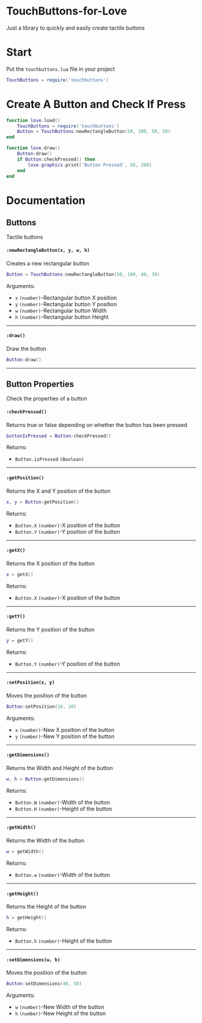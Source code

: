 # TouchButtons-for-Love
Just a library to quickly and easily create tactile buttons
# Start
Put the ``touchbuttons.lua`` file in your project
```lua
TouchButtons = require('touchbuttons')
```
# Create A Button and Check If Press
```lua
function love.load()
    TouchButtons = require('touchbuttons')
    Button = TouchButtons:newRectangleButton(50, 100, 50, 50)
end

function love.draw()
    Button:draw()
    if Button:checkPressed() then
        love.graphics.print('Button Pressed', 50, 200)
    end
end
```

# Documentation

## Buttons

Tactile buttons

#### ``:newRectangleButton(x, y, w, h)``

Creates a new rectangular button

```lua
Button = TouchButtons:newRectangleButton(50, 100, 40, 30)
```

Arguments:
* `x` `(number)`-Rectangular button X position
* `y` `(number)`-Rectangular button Y position
* `w` `(number)`-Rectangular button Width
* `h` `(number)`-Rectangular button Height

---

#### ``:draw()``

Draw the button

```lua
Button:draw()
```

---

## Button Properties

Check the properties of a button

#### ``:checkPressed()``

Returns true or false depending on whether the button has been pressed

```lua
buttonIsPressed = Button:checkPressed()
```

Returns:
* `Button.isPressed` `(Boolean)`

---

#### ``:getPosition()``

Returns the X and Y position of the button

```lua
x, y = Button:getPosition()
```

Returns:
* `Button.X` `(number)`-X position of the button
* `Button.Y` `(number)`-Y position of the button

---

#### ``:getX()``

Returns the X position of the button

```lua
x = getX()
```

Returns:
* `Button.X` `(number)`-X position of the button

---

#### ``:getY()``

Returns the Y position of the button

```lua
y = getY()
```

Returns:
* `Button.Y` `(number)`-Y position of the button

---

#### ``:setPosition(x, y)``

Moves the position of the button

```lua
Button:setPosition(10, 20)
```

Arguments:
* `x` `(number)`-New X position of the button
* `y` `(number)`-New Y position of the button

---

#### ``:getDimensions()``

Returns the Width and Height of the button

```lua
w, h = Button:getDimensions()
```

Returns:
* `Button.W` `(number)`-Width of the button
* `Button.H` `(number)`-Height of the button

---

#### ``:getWidth()``

Returns the Width of the button

```lua
w = getWidth()
```

Returns:
* `Button.w` `(number)`-Width of the button

---

#### ``:getHeight()``

Returns the Height of the button

```lua
h = getHeight()
```

Returns:
* `Button.h` `(number)`-Height of the button

---

#### ``:setDimensions(w, h)``

Moves the position of the button

```lua
Button:setDimensions(40, 50)
```

Arguments:
* `w` `(number)`-New Width of the button
* `h` `(number)`-New Height of the button
